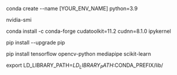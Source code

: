 
conda create --name [YOUR_ENV_NAME] python=3.9

nvidia-smi

conda install -c conda-forge cudatoolkit=11.2 cudnn=8.1.0 ipykernel

pip install --upgrade pip

pip install tensorflow opencv-python mediapipe scikit-learn


export LD_LIBRARY_PATH=$LD_LIBRARY_PATH:$CONDA_PREFIX/lib/